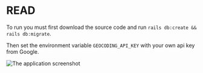 # READ

To run you must first download the source code and run `rails db:create && rails db:migrate`.

Then set the environment variable `GEOCODING_API_KEY` with your own api key from Google.

![The application screenshot](https://drive.google.com/file/d/1pu7rRtx5iZOv5Tl4EY28p7OBEuGiujh_/view)
